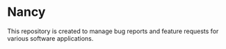 # Nancy
 This repository is created to manage bug reports and feature requests for various software applications.
